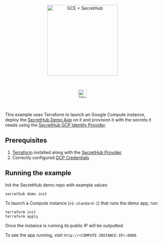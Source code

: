 <p align="center">
  <img src="https://secrethub.io/img/integrations/gce/github-banner.png?v1" alt="GCE + SecretHub" height="230">
</p>
<br/>

<p align="center">
  <a href="https://secrethub.io/docs/guides/gce/"><img alt="View Docs" src="https://secrethub.io/img/buttons/github/view-docs.png?v2" height="28" /></a>
</p>
<br/>

This example uses Terraform to launch an Google Compute instance, deploy the [SecretHub Demo App](https://secrethub.io/docs/start/getting-started/#consume) on it and provision it with the secrets it needs using the [SecretHub GCP Identity Provider](https://secrethub.io/docs/reference/gcp/). 

## Prerequisites
1. [Terraform](https://www.terraform.io/downloads.html) installed along with the [SecretHub Provider](https://secrethub.io/docs/guides/terraform/#install)
1. Correctly configured [GCP Credentials](https://www.terraform.io/docs/providers/google/guides/provider_reference.html#full-reference)

## Running the example

Init the SecretHub demo repo with example values
```
secrethub demo init
```

To launch a Compute instance (`n1-standard-1`) that runs the demo app, run:
```
terraform init
terraform apply
```

Once the instance is running its public IP will be outputted.

To see the app running, visit `http://<COMPUTE-INSTANCE-IP>:8080`.
